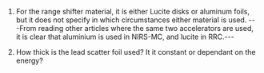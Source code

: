 1. For the range shifter material, it is either Lucite disks or aluminum foils, but it does not specify in which circumstances either material is used. 
---From reading other articles where the same two accelerators are used, it is clear that aluminium is used in NIRS-MC, and lucite in RRC.---

2. How thick is the lead scatter foil used? It it constant or dependant on the energy?
